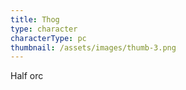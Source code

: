 ```yaml
---
title: Thog
type: character
characterType: pc
thumbnail: /assets/images/thumb-3.png
---
```

Half orc
